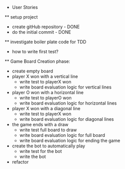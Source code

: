 * User Stories

** setup project

- create gitHub repository - DONE
- do the initial commit - DONE

** investigate boiler plate code for TDD

- how to write first test?

** Game Board Creation phase:

- create empty board
- player X won with a vertical line
    - write test to playerX won
    - write board evaluation logic for vertical lines
- player O won with a horizontal line
    - write test to playerO won
    - write board evaluation logic for horizontal lines
- player X won with a diagonal line
    - write test to playerX won
    - write board evaluation logic for diagonal lines
- the game ends with a draw
    - write test full board to draw
    - write board evaluation logic for full board
    - write board evaluation logic for ending the game 
- create the bot to automatically play
    - write test for the bot
    - write the bot
- refactor

